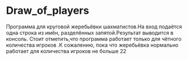 # Draw_of_players
Программа для круговой жеребьёвки шахматистов.На вход подаётся одна строка из имён, разделённых запятой.Результат выводится в консоль. Стоит отметить,что программа 
работает только для чётного количества игроков .К сожалению, пока что жеребьёвка нормально работает для количества игроков не больше 22 

